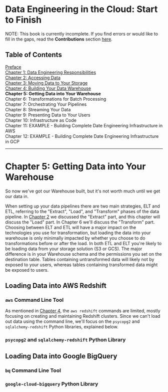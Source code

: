 # Data Engineering in the Cloud: Start to Finish

NOTE: This book is currently incomplete. If you find errors or would like to fill in the gaps, read the **Contributions** section [here](https://github.com/Nunie123/data_engineering_book).

## Table of Contents
[Preface](https://github.com/Nunie123/data_engineering_book) <br>
[Chapter 1: Data Engineering Responsibilities](https://github.com/Nunie123/data_engineering_book/blob/master/ch_1_data_engineering_responsibilities.md) <br>
[Chapter 2: Accessing Data](https://github.com/Nunie123/data_engineering_book/blob/master/ch_2_accessing_data.md)<br>
[Chapter 3: Moving Data to Your Storage](https://github.com/Nunie123/data_engineering_book/blob/master/ch_3_moving_data_to_storage.md)<br>
[Chapter 4: Building Your Data Warehouse](https://github.com/Nunie123/data_engineering_book/blob/master/ch_4_building_data_warehouse.md)<br>
**Chapter 5: Getting Data into Your Warehouse**<br>
Chapter 6: Transformations for Batch Processing<br>
Chapter 7: Orchestrating Your Pipelines<br>
Chapter 8: Streaming Your Data<br>
Chapter 9: Presenting Data to Your Users<br>
Chapter 10: Infrastructure as Code<br>
Chapter 11: EXAMPLE - Building Complete Date Engineering Infrastructure in AWS<br>
Chapter 12: EXAMPLE - Building Complete Date Engineering Infrastructure in GCP

---

# Chapter 5: Getting Data into Your Warehouse
So now we've got our Warehouse built, but it's not worth much until we get our data in. 

When setting up your data pipelines there are two main strategies, ELT and ETL, referring to the "Extract", "Load", and "Transform" phases of the data pipeline. In [Chapter 2](https://github.com/Nunie123/data_engineering_book/blob/master/ch_2_accessing_data.md) we discussed the "Extract" part, and this chapter will discuss the "Load" part. In Chapter 6 we'll discuss the "Transform" part. Choosing between ELT and ETL will have a major impact on the technologies you use for transformation, but loading the data into your warehouse is only minimally impacted by whether you choose to do transformations before or after the load. In both ETL and ELT you're likely to be loading data from your storage solution (S3 or GCS). The major difference is in your Warehouse schema and the permissions you set on the destination table. Tables containing untransformed data will likely not by exposed to your users, whereas tables containing transformed data might be exposed to users.

## Loading Data into AWS Redshift

### `aws` Command Line Tool
As mentioned in [Chapter 4](https://github.com/Nunie123/data_engineering_book/blob/master/ch_4_building_data_warehouse.md), the `aws redshift` commands are limited, mostly focusing on creating and maintaining Redshift clusters. Since we can't load out data using the command line, we'll focus on the `psycopg2` and `sqlalchemy-redshift` Python libraries, explained below.

### `psycopg2` and `sqlalchemy-redshift` Python Library


## Loading Data into Google BigQuery

### `bq` Command Line Tool

### `google-cloud-bigquery` Python Library